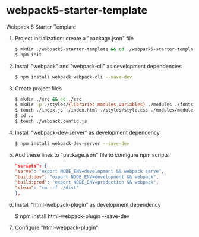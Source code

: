 # webpack5-starter-template

Webpack 5 Starter Template

1.  Project initialization: create a "package.json" file
    ```bash
    $ mkdir ./webpack5-starter-template && cd ./webpack5-starter-template
    $ npm init
    ```
2.  Install "webpack" and "webpack-cli" as development dependencies
    ```bash
    $ npm install webpack webpack-cli --save-dev
    ```
3.  Create project files
    ```bash
    $ mkdir ./src && cd ./src
    $ mkdir -p ./styles/{libraries,modules,variables} ./modules ./fonts ./images
    $ touch ./index.js ./index.html ./styles/style.css ./modules/module.js
    $ cd ..
    $ touch ./webpack.config.js
    ```
4.  Install "webpack-dev-server" as development dependency
    ```bash
    $ npm install webpack-dev-server --save-dev
    ```
5.  Add these lines to "package.json" file to configure npm scripts
    ```json
    "scripts": {
    "serve": "export NODE_ENV=development && webpack serve",
    "build:dev": "export NODE_ENV=development && webpack",
    "build:prod": "export NODE_ENV=production && webpack",
    "clean": "rm -rf ./dist"
    },
    ```

6.  Install "html-webpack-plugin" as development dependency

    $ npm install html-webpack-plugin --save-dev

7.  Configure "html-webpack-plugin"